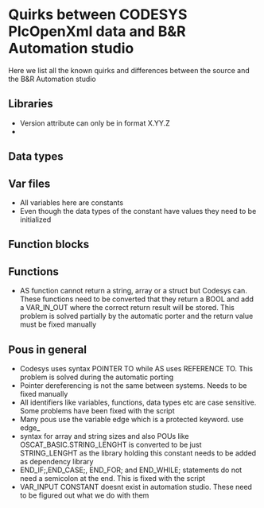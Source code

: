 # Quirks between CODESYS PlcOpenXml data and B&R Automation studio

Here we list all the known quirks and differences between the source and the B&R Automation studio

## Libraries

- Version attribute can only be in format X.YY.Z
- 
## Data types

## Var files

- All variables here are constants
- Even though the data types of the constant have values they need to be initialized

## Function blocks

## Functions

- AS function cannot return a string, array or a struct but Codesys can. These functions need to be converted that they return a BOOL and add a VAR_IN_OUT where the correct return result will be stored. This problem is solved partially by the automatic porter and the return value must be fixed manually

## Pous in general

- Codesys uses syntax POINTER TO while AS uses REFERENCE TO. This problem is solved during the automatic porting
- Pointer dereferencing is not the same between systems. Needs to be fixed manually
- All identifiers like variables, functions, data types etc are case sensitive. Some problems have been fixed with the script
- Many pous use the variable edge which is a protected keyword. use edge_
- syntax for array and string sizes and also POUs like OSCAT_BASIC.STRING_LENGHT is converted to be just STRING_LENGHT as the library holding this constant needs to be added as dependency library
- END_IF;,END_CASE;, END_FOR; and END_WHILE; statements do not need a semicolon at the end. This is fixed with the script
- VAR_INPUT CONSTANT doesnt exist in automation studio. These need to be figured out what we do with them
